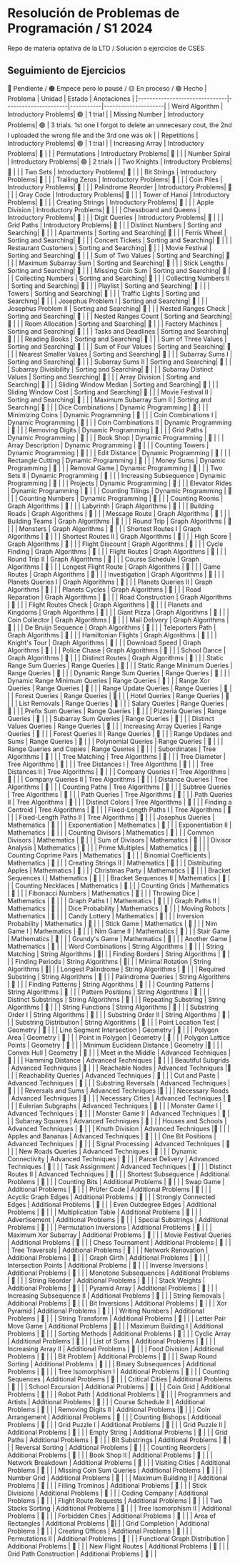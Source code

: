 # Resolución de Problemas de Programación / S1 2024
Repo de materia optativa de la LTD / Solución a ejercicios de CSES 
## Seguimiento de Ejercicios
🔴 Pendiente / 🟠 Empecé pero lo pausé / 🟡 En proceso / 🟢 Hecho
| Problema                      | Unidad               | Estado    | Anotaciones         |
|-------------------------------|----------------------|-----------|---------------------|
| Weird Algorithm               | Introductory Problems|   🟢      |      1 trial               |
| Missing Number                | Introductory Problems|   🟢      |    3 trials. 1st one I forgot to delete an unnecesary cout, the 2nd I uploaded the wrong file and the 3rd one was ok                  |
| Repetitions                   | Introductory Problems|   🟢     |         1 trial            |
| Increasing Array              | Introductory Problems|   🔴      |                     |
| Permutations                  | Introductory Problems|   🔴      |                     |
| Number Spiral                 | Introductory Problems|   🟢      |       2 trials       |
| Two Knights                   | Introductory Problems|   🔴      |                     |
| Two Sets                      | Introductory Problems|   🔴      |                     |
| Bit Strings                   | Introductory Problems|   🔴      |                     |
| Trailing Zeros                | Introductory Problems|   🔴      |                     |
| Coin Piles                    | Introductory Problems|   🔴      |                     |
| Palindrome Reorder            | Introductory Problems|   🔴      |                     |
| Gray Code                     | Introductory Problems|   🔴      |                     |
| Tower of Hanoi                | Introductory Problems|   🔴      |                     |
| Creating Strings              | Introductory Problems|   🔴      |                     |
| Apple Division                | Introductory Problems|   🔴      |                     |
| Chessboard and Queens         | Introductory Problems|   🔴      |                     |
| Digit Queries                 | Introductory Problems|   🔴      |                     |
| Grid Paths                    | Introductory Problems|   🔴      |                     |
| Distinct Numbers              | Sorting and Searching|   🔴      |                     |
| Apartments                    | Sorting and Searching|   🔴      |                     |
| Ferris Wheel                  | Sorting and Searching|   🔴      |                     |
| Concert Tickets               | Sorting and Searching|   🔴      |                     |
| Restaurant Customers          | Sorting and Searching|   🔴      |                     |
| Movie Festival                | Sorting and Searching|   🔴      |                     |
| Sum of Two Values             | Sorting and Searching|   🔴      |                     |
| Maximum Subarray Sum          | Sorting and Searching|   🔴      |                     |
| Stick Lengths                 | Sorting and Searching|   🔴      |                     |
| Missing Coin Sum              | Sorting and Searching|   🔴      |                     |
| Collecting Numbers            | Sorting and Searching|   🔴      |                     |
| Collecting Numbers II         | Sorting and Searching|   🔴      |                     |
| Playlist                      | Sorting and Searching|   🔴      |                     |
| Towers                        | Sorting and Searching|   🔴      |                     |
| Traffic Lights                | Sorting and Searching|   🔴      |                     |
| Josephus Problem I            | Sorting and Searching|   🔴      |                     |
| Josephus Problem II           | Sorting and Searching|   🔴      |                     |
| Nested Ranges Check           | Sorting and Searching|   🔴      |                     |
| Nested Ranges Count           | Sorting and Searching|   🔴      |                     |
| Room Allocation               | Sorting and Searching|  🔴       |                     |
| Factory Machines              | Sorting and Searching|  🔴       |                     |
| Tasks and Deadlines           | Sorting and Searching|     🔴    |                     |
| Reading Books                 | Sorting and Searching|  🔴       |                     |
| Sum of Three Values           | Sorting and Searching|    🔴     |                     |
| Sum of Four Values            | Sorting and Searching|    🔴     |                     |
| Nearest Smaller Values        | Sorting and Searching|     🔴    |                     |
| Subarray Sums I               | Sorting and Searching|    🔴     |                     |
| Subarray Sums II              | Sorting and Searching|    🔴     |                     |
| Subarray Divisibility         | Sorting and Searching|    🔴     |                     |
| Subarray Distinct Values      | Sorting and Searching|    🔴     |                     |
| Array Division                | Sorting and Searching|    🔴     |                     |
| Sliding Window Median         | Sorting and Searching|    🔴     |                     |
| Sliding Window Cost           | Sorting and Searching|    🔴     |                     |
| Movie Festival II             | Sorting and Searching|    🔴     |                     |
| Maximum Subarray Sum II       | Sorting and Searching|    🔴     |                     |
| Dice Combinations             | Dynamic Programming  |    🔴     |                     |
| Minimizing Coins              | Dynamic Programming  |    🔴     |                     |
| Coin Combinations I           | Dynamic Programming  |   🔴      |                     |
| Coin Combinations II          | Dynamic Programming  |  🔴       |                     |
| Removing Digits               | Dynamic Programming  |   🔴      |                     |
| Grid Paths                    | Dynamic Programming  |   🔴      |                     |
| Book Shop                     | Dynamic Programming  |   🔴      |                     |
| Array Description             | Dynamic Programming  |   🔴      |                     |
| Counting Towers               | Dynamic Programming  |   🔴      |                     |
| Edit Distance                 | Dynamic Programming  |   🔴      |                     |
| Rectangle Cutting             | Dynamic Programming  |   🔴      |                     |
| Money Sums                    | Dynamic Programming  |     🔴    |                     |
| Removal Game                  | Dynamic Programming  |   🔴      |                     |
| Two Sets II                   | Dynamic Programming  |     🔴    |                     |
| Increasing Subsequence        | Dynamic Programming  |    🔴     |                     |
| Projects                      | Dynamic Programming  |    🔴     |                     |
| Elevator Rides                | Dynamic Programming  |     🔴    |                     |
| Counting Tilings              | Dynamic Programming  |    🔴     |                     |
| Counting Numbers              | Dynamic Programming  |    🔴     |                     |
| Counting Rooms                | Graph Algorithms     |   🔴      |                     |
| Labyrinth                     | Graph Algorithms     |     🔴    |                     |
| Building Roads                | Graph Algorithms     |   🔴      |                     |
| Message Route                 | Graph Algorithms     |     🔴    |                     |
| Building Teams                | Graph Algorithms     |     🔴    |                     |
| Round Trip                    | Graph Algorithms     |     🔴    |                     |
| Monsters                      | Graph Algorithms     |      🔴   |                     |
| Shortest Routes I             | Graph Algorithms     |     🔴    |                     |
| Shortest Routes II            | Graph Algorithms     |    🔴     |                     |
| High Score                    | Graph Algorithms     |    🔴     |                     |
| Flight Discount               | Graph Algorithms     |    🔴     |                     |
| Cycle Finding                 | Graph Algorithms     |     🔴    |                     |
| Flight Routes                 | Graph Algorithms     |    🔴     |                     |
| Round Trip II                 | Graph Algorithms     |    🔴     |                     |
| Course Schedule               | Graph Algorithms     |    🔴     |                     |
| Longest Flight Route          | Graph Algorithms     |   🔴      |                     |
| Game Routes                   | Graph Algorithms     |   🔴      |                     |
| Investigation                 | Graph Algorithms     |   🔴      |                     |
| Planets Queries I             | Graph Algorithms     |   🔴      |                     |
| Planets Queries II            | Graph Algorithms     |   🔴      |                     |
| Planets Cycles                | Graph Algorithms     |   🔴      |                     |
| Road Reparation               | Graph Algorithms     |   🔴      |                     |
| Road Construction             | Graph Algorithms     |   🔴      |                     |
| Flight Routes Check           | Graph Algorithms     |  🔴       |                     |
| Planets and Kingdoms          | Graph Algorithms     |  🔴       |                     |
| Giant Pizza                   | Graph Algorithms     |  🔴       |                     |
| Coin Collector                | Graph Algorithms     |    🔴     |                     |
| Mail Delivery                 | Graph Algorithms     |    🔴     |                     |
| De Bruijn Sequence            | Graph Algorithms     |    🔴     |                     |
| Teleporters Path              | Graph Algorithms     |    🔴     |                     |
| Hamiltonian Flights           | Graph Algorithms     |   🔴      |                     |
| Knight's Tour                 | Graph Algorithms     |   🔴      |                     |
| Download Speed                | Graph Algorithms     |   🔴      |                     |
| Police Chase                  | Graph Algorithms     |   🔴      |                     |
| School Dance                  | Graph Algorithms     |   🔴      |                     |
| Distinct Routes               | Graph Algorithms     |    🔴     |                     |
| Static Range Sum Queries      | Range Queries        |    🔴     |                     |
| Static Range Minimum Queries  | Range Queries        |    🔴     |                     |
| Dynamic Range Sum Queries     | Range Queries        |   🔴      |                     |
| Dynamic Range Minimum Queries | Range Queries        |    🔴     |                     |
| Range Xor Queries             | Range Queries        |     🔴    |                     |
| Range Update Queries          | Range Queries        |     🔴    |                     |
| Forest Queries                | Range Queries        |     🔴    |                     |
| Hotel Queries                 | Range Queries        |    🔴     |                     |
| List Removals                 | Range Queries        |   🔴      |                     |
| Salary Queries                | Range Queries        |   🔴      |                     |
| Prefix Sum Queries            | Range Queries        |   🔴      |                     |
| Pizzeria Queries              | Range Queries        |    🔴     |                     |
| Subarray Sum Queries          | Range Queries        |   🔴      |                     |
| Distinct Values Queries       | Range Queries        |   🔴      |                     |
| Increasing Array Queries      | Range Queries        |   🔴      |                     |
| Forest Queries II             | Range Queries        |   🔴      |                     |
| Range Updates and Sums        | Range Queries        |   🔴      |                     |
| Polynomial Queries            | Range Queries        |   🔴      |                     |
| Range Queries and Copies      | Range Queries        |   🔴      |                     |
| Subordinates                  | Tree Algorithms      |   🔴      |                     |
| Tree Matching                 | Tree Algorithms      |   🔴      |                     |
| Tree Diameter                 | Tree Algorithms      |    🔴     |                     |
| Tree Distances I              | Tree Algorithms      |    🔴    |                     |
| Tree Distances II             | Tree Algorithms      |    🔴     |                     |
| Company Queries I             | Tree Algorithms      |    🔴     |                     |
| Company Queries II            | Tree Algorithms      |   🔴      |                     |
| Distance Queries              | Tree Algorithms      |   🔴      |                     |
| Counting Paths                | Tree Algorithms      |  🔴       |                     |
| Subtree Queries               | Tree Algorithms      |   🔴      |                     |
| Path Queries                  | Tree Algorithms      |  🔴       |                     |
| Path Queries II               | Tree Algorithms      |  🔴       |                     |
| Distinct Colors               | Tree Algorithms      |   🔴      |                     |
| Finding a Centroid            | Tree Algorithms      |  🔴       |                     |
| Fixed-Length Paths I          | Tree Algorithms      |  🔴       |                     |
| Fixed-Length Paths II         | Tree Algorithms      |  🔴       |                     |
| Josephus Queries              | Mathematics          |  🔴       |                     |
| Exponentiation                | Mathematics          |  🔴       |                     |
| Exponentiation II             | Mathematics          |   🔴      |                     |
| Counting Divisors             | Mathematics          |   🔴      |                     |
| Common Divisors               | Mathematics          |   🔴      |                     |
| Sum of Divisors               | Mathematics          |   🔴      |                     |
| Divisor Analysis              | Mathematics          |   🔴      |                     |
| Prime Multiples               | Mathematics          |   🔴      |                     |
| Counting Coprime Pairs        | Mathematics          |   🔴      |                     |
| Binomial Coefficients         | Mathematics          |  🔴       |                     |
| Creating Strings II           | Mathematics          |  🔴       |                     |
| Distributing Apples           | Mathematics          |  🔴       |                     |
| Christmas Party               | Mathematics          |  🔴       |                     |
| Bracket Sequences I           | Mathematics          |  🔴       |                     |
| Bracket Sequences II          | Mathematics          |  🔴       |                     |
| Counting Necklaces            | Mathematics          |  🔴       |                     |
| Counting Grids                | Mathematics          |  🔴       |                     |
| Fibonacci Numbers             | Mathematics          |  🔴       |                     |
| Throwing Dice                 | Mathematics          |  🔴       |                     |
| Graph Paths I                 | Mathematics          |  🔴       |                     |
| Graph Paths II                | Mathematics          |  🔴       |                     |
| Dice Probability              | Mathematics          |  🔴       |                     |
| Moving Robots                 | Mathematics          |  🔴       |                     |
| Candy Lottery                 | Mathematics          |  🔴       |                     |
| Inversion Probability         | Mathematics          |  🔴       |                     |
| Stick Game                    | Mathematics          |  🔴       |                     |
| Nim Game I                    | Mathematics          |  🔴       |                     |
| Nim Game II                   | Mathematics          |  🔴       |                     |
| Stair Game                    | Mathematics          |   🔴      |                     |
| Grundy's Game                 | Mathematics          |     🔴    |                     |
| Another Game                  | Mathematics          |       🔴  |                     |
| Word Combinations             | String Algorithms    |        🔴 |                     |
| String Matching               | String Algorithms    |         🔴|                     |
| Finding Borders               | String Algorithms    |        🔴 |                     |
| Finding Periods               | String Algorithms    |         🔴|                     |
| Minimal Rotation              | String Algorithms    |         🔴|                     |
| Longest Palindrome            | String Algorithms    |    🔴     |                     |
| Required Substring            | String Algorithms    |     🔴    |                     |
| Palindrome Queries            | String Algorithms    |      🔴   |                     |
| Finding Patterns              | String Algorithms    |     🔴    |                     |
| Counting Patterns             | String Algorithms    |     🔴    |                     |
| Pattern Positions             | String Algorithms    |      🔴   |                     |
| Distinct Substrings           | String Algorithms    |       🔴  |                     |
| Repeating Substring           | String Algorithms    |       🔴  |                     |
| String Functions              | String Algorithms    |       🔴  |                     |
| Substring Order I             | String Algorithms    |     🔴    |                     |
| Substring Order II            | String Algorithms    |    🔴     |                     |
| Substring Distribution        | String Algorithms    |      🔴   |                     |
| Point Location Test           | Geometry             |        🔴 |                     |
| Line Segment Intersection     | Geometry             |      🔴   |                     |
| Polygon Area                  | Geometry             |        🔴 |                     |
| Point in Polygon              | Geometry             |     🔴    |                     |
| Polygon Lattice Points        | Geometry             |      🔴   |                     |
| Minimum Euclidean Distance    | Geometry             |🔴         |                     |
| Convex Hull                   | Geometry             |  🔴       |                     |
| Meet in the Middle            | Advanced Techniques  |    🔴     |                     |
| Hamming Distance              | Advanced Techniques  |      🔴   |                     |
| Beautiful Subgrids            | Advanced Techniques  |        🔴 |                     |
| Reachable Nodes               | Advanced Techniques  |🔴         |                     |
| Reachability Queries          | Advanced Techniques  |  🔴       |                     |
| Cut and Paste                 | Advanced Techniques  |    🔴     |                     |
| Substring Reversals           | Advanced Techniques  |      🔴   |                     |
| Reversals and Sums            | Advanced Techniques  |🔴         |                     |
| Necessary Roads               | Advanced Techniques  |  🔴       |                     |
| Necessary Cities              | Advanced Techniques  |    🔴     |                     |
| Eulerian Subgraphs            | Advanced Techniques  |      🔴   |                     |
| Monster Game I                | Advanced Techniques  | 🔴        |                     |
| Monster Game II               | Advanced Techniques  |   🔴      |                     |
| Subarray Squares              | Advanced Techniques  |     🔴    |                     |
| Houses and Schools            | Advanced Techniques  |       🔴  |                     |
| Knuth Division                | Advanced Techniques  |🔴         |                     |
| Apples and Bananas            | Advanced Techniques  |   🔴      |                     |
| One Bit Positions             | Advanced Techniques  |   🔴      |                     |
| Signal Processing             | Advanced Techniques  |   🔴      |                     |
| New Roads Queries             | Advanced Techniques  |   🔴      |                     |
| Dynamic Connectivity          | Advanced Techniques  |   🔴      |                     |
| Parcel Delivery               | Advanced Techniques  |   🔴      |                     |
| Task Assignment               | Advanced Techniques  |   🔴      |                     |
| Distinct Routes II            | Advanced Techniques  |   🔴      |                     |
| Shortest Subsequence          | Additional Problems  |   🔴      |                     |
| Counting Bits                 | Additional Problems  |   🔴      |                     |
| Swap Game                     | Additional Problems  |  🔴       |                     |
| Prüfer Code                   | Additional Problems  |  🔴       |                     |
| Acyclic Graph Edges           | Additional Problems  |   🔴      |                     |
| Strongly Connected Edges      | Additional Problems  |  🔴       |                     |
| Even Outdegree Edges          | Additional Problems  |   🔴      |                     |
| Multiplication Table          | Additional Problems  |  🔴       |                     |
| Advertisement                 | Additional Problems  | 🔴        |                     |
| Special Substrings            | Additional Problems  |   🔴     |                     |
| Permutation Inversions        | Additional Problems  |    🔴     |                     |
| Maximum Xor Subarray          | Additional Problems  |    🔴     |                     |
| Movie Festival Queries        | Additional Problems  |    🔴     |                     |
| Chess Tournament              | Additional Problems  |    🔴     |                     |
| Tree Traversals               | Additional Problems  |    🔴     |                     |
| Network Renovation            | Additional Problems  |    🔴     |                     |
| Graph Girth                   | Additional Problems  |    🔴     |                     |
| Intersection Points           | Additional Problems  |     🔴    |                     |
| Inverse Inversions            | Additional Problems  |    🔴     |                     |
| Monotone Subsequences         | Additional Problems  |    🔴     |                     |
| String Reorder                | Additional Problems  |    🔴     |                     |
| Stack Weights                 | Additional Problems  |    🔴     |                     |
| Pyramid Array                 | Additional Problems  |   🔴      |                     |
| Increasing Subsequence II     | Additional Problems  |     🔴    |                     |
| String Removals               | Additional Problems  |   🔴      |                     |
| Bit Inversions                | Additional Problems  |    🔴     |                     |
| Xor Pyramid                   | Additional Problems  |    🔴     |                     |
| Writing Numbers               | Additional Problems  |    🔴     |                     |
| String Transform              | Additional Problems  |     🔴    |                     |
| Letter Pair Move Game         | Additional Problems  |    🔴     |                     |
| Maximum Building I            | Additional Problems  |    🔴     |                     |
| Sorting Methods               | Additional Problems  |   🔴      |                     |
| Cyclic Array                  | Additional Problems  |   🔴      |                     |
| List of Sums                  | Additional Problems  |    🔴     |                     |
| Increasing Array II           | Additional Problems  |    🔴     |                     |
| Food Division                 | Additional Problems  |  🔴       |                     |
| Bit Problem                   | Additional Problems  |    🔴     |                     |
| Swap Round Sorting            | Additional Problems  |    🔴     |                     |
| Binary Subsequences           | Additional Problems  |    🔴     |                     |
| Tree Isomorphism I            | Additional Problems  |    🔴     |                     |
| Counting Sequences            | Additional Problems  |   🔴      |                     |
| Critical Cities               | Additional Problems  |    🔴     |                     |
| School Excursion              | Additional Problems  |   🔴      |                     |
| Coin Grid                     | Additional Problems  |   🔴      |                     |
| Robot Path                    | Additional Problems  |      🔴   |                     |
| Programmers and Artists       | Additional Problems  |    🔴     |                     |
| Course Schedule II            | Additional Problems  |  🔴       |                     |
| Removing Digits II            | Additional Problems  |🔴         |                     |
| Coin Arrangement              | Additional Problems  |        🔴 |                     |
| Counting Bishops              | Additional Problems  |        🔴 |                     |
| Grid Puzzle I                 | Additional Problems  |        🔴 |                     |
| Grid Puzzle II                | Additional Problems  |      🔴   |                     |
| Empty String                  | Additional Problems  |    🔴     |                     |
| Grid Paths                    | Additional Problems  |       🔴  |                     |
| Bit Substrings                | Additional Problems  |     🔴    |                     |
| Reversal Sorting              | Additional Problems  |   🔴      |                     |
| Counting Reorders             | Additional Problems  | 🔴        |                     |
| Book Shop II                  | Additional Problems  |       🔴  |                     |
| Network Breakdown             | Additional Problems  |     🔴    |                     |
| Visiting Cities               | Additional Problems  |   🔴      |                     |
| Missing Coin Sum Queries      | Additional Problems  | 🔴        |                     |
| Number Grid                   | Additional Problems  |      🔴   |                     |
| Maximum Building II           | Additional Problems  |      🔴   |                     |
| Filling Trominos              | Additional Problems  |    🔴     |                     |
| Stick Divisions               | Additional Problems  |   🔴      |                     |
| Coding Company                | Additional Problems  |   🔴      |                     |
| Flight Route Requests         | Additional Problems  |      🔴   |                     |
| Two Stacks Sorting            | Additional Problems  |    🔴     |                     |
| Tree Isomorphism II           | Additional Problems  |  🔴       |                     |
| Forbidden Cities              | Additional Problems  | 🔴        |                     |
| Area of Rectangles            | Additional Problems  |         🔴|                     |
| Grid Completion               | Additional Problems  |       🔴  |                     |
| Creating Offices              | Additional Problems  |     🔴    |                     |
| Permutations II               | Additional Problems  |   🔴      |                     |
| Functional Graph Distribution | Additional Problems  |     🔴    |                     |
| New Flight Routes             | Additional Problems  |       🔴  |                     |
| Grid Path Construction        | Additional Problems  |     🔴    |                     |
